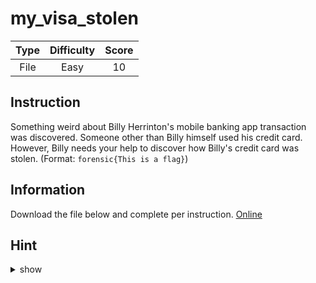 # my_visa_stolen

| Type | Difficulty | Score |
| :--: | :--------: | :---: |
| File |    Easy    |  10   |

## Instruction

Something weird about Billy Herrinton's mobile banking app transaction was discovered. Someone other than Billy himself used his credit card. However, Billy needs your help to discover how Billy's credit card was stolen. (Format: `forensic{This is a flag}`)

## Information

Download the file below and complete per instruction.
[Online](https://storage.googleapis.com/secplayground-event/hackloween2022/forensic_my_visa_stolen.pcap)

## Hint

<details>
<summary>show</summary>

[https://www.usb.org/sites/default/files/documents/hut1_12v2.pdf](https://www.usb.org/sites/default/files/documents/hut1_12v2.pdf)

</details>
